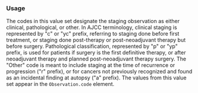 ### Usage

The codes in this value set designate the staging observation as either clinical, pathological, or other. In AJCC terminology, clinical staging is represented by "c" or "yc" prefix, referring to staging done before first treatment, or staging done post-therapy or post-neoadjuvant therapy but before surgery. Pathological classification, represented by "p" or "yp" prefix, is used for patients if surgery is the first definitive therapy, or after neoadjuvant therapy and planned post-neoadjuvant therapy surgery. The "Other" code is meant to include staging at the time of recurrence or progression ("r" prefix), or for cancers not previously recognized and found as an incidental finding at autopsy ("a" prefix). The values from this value set appear in the `Observation.code` element.
